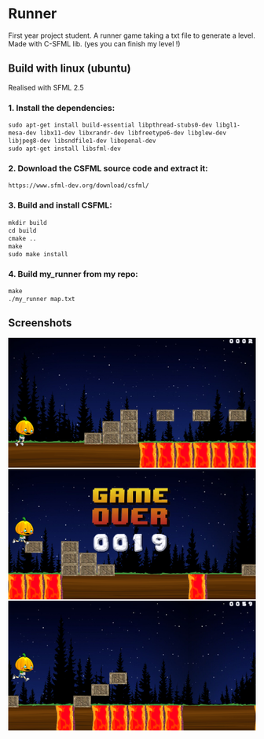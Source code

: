 # Runner

First year project student. A runner game taking a txt file to generate a level. Made with C-SFML lib. (yes you can finish my level !)

## Build with linux (ubuntu)

Realised with SFML 2.5

### 1. Install the dependencies:

	sudo apt-get install build-essential libpthread-stubs0-dev libgl1-mesa-dev libx11-dev libxrandr-dev libfreetype6-dev libglew-dev libjpeg8-dev libsndfile1-dev libopenal-dev
	sudo apt-get install libsfml-dev

### 2. Download the CSFML source code and extract it:
	https://www.sfml-dev.org/download/csfml/

### 3. Build and install CSFML:

	mkdir build
	cd build
	cmake ..
	make
	sudo make install

### 4. Build my_runner from my repo:
	make
	./my_runner map.txt


## Screenshots

![Alt text](screenshots/1.png?raw=true "1")
![Alt text](screenshots/2.png?raw=true "2")
![Alt text](screenshots/3.png?raw=true "3")